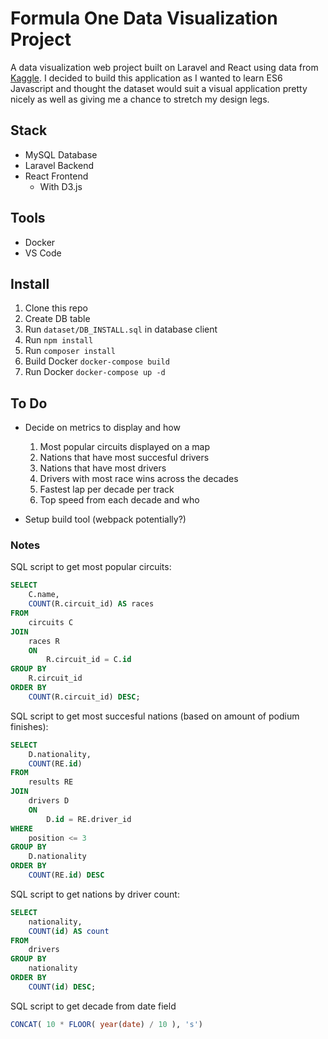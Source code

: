 # Formula One Data Visualization Project
A data visualization web project built on Laravel and React using data from [Kaggle](https://www.kaggle.com/cjgdev/formula-1-race-data-19502017). I decided to build this application as I wanted to learn ES6 Javascript and thought the dataset would suit a visual application pretty nicely as well as giving me a chance to stretch my design legs.

## Stack
- MySQL Database
- Laravel Backend
- React Frontend
    - With D3.js

## Tools
- Docker
- VS Code

## Install
1. Clone this repo
2. Create DB table
3. Run `dataset/DB_INSTALL.sql` in database client
4. Run `npm install`
5. Run `composer install`
6. Build Docker `docker-compose build`
7. Run Docker `docker-compose up -d`

## To Do
- Decide on metrics to display and how
    1. Most popular circuits displayed on a map
    2. Nations that have most succesful drivers
    3. Nations that have most drivers
    4. Drivers with most race wins across the decades
	5. Fastest lap per decade per track
	6. Top speed from each decade and who

- Setup build tool (webpack potentially?)

### Notes
SQL script to get most popular circuits:
```SQL
SELECT
	C.name,
	COUNT(R.circuit_id) AS races
FROM
	circuits C
JOIN
	races R
	ON
		R.circuit_id = C.id
GROUP BY
	R.circuit_id
ORDER BY
	COUNT(R.circuit_id) DESC;
```

SQL script to get most succesful nations (based on amount of podium finishes):
```SQL
SELECT
	D.nationality,
	COUNT(RE.id)
FROM
	results RE
JOIN
	drivers D
	ON
		D.id = RE.driver_id
WHERE
	position <= 3
GROUP BY
	D.nationality
ORDER BY
	COUNT(RE.id) DESC
```

SQL script to get nations by driver count:
```SQL
SELECT
	nationality,
	COUNT(id) AS count
FROM
	drivers
GROUP BY
	nationality
ORDER BY
	COUNT(id) DESC;
```

SQL script to get decade from date field
```SQL
CONCAT( 10 * FLOOR( year(date) / 10 ), 's')
```